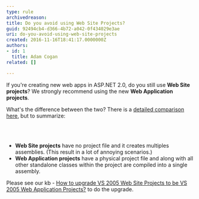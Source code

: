 ```yaml
---
type: rule
archivedreason: 
title: Do you avoid using Web Site Projects?
guid: 92494cb4-d366-4b72-a042-0f434029e3ae
uri: do-you-avoid-using-web-site-projects
created: 2016-11-16T18:41:17.0000000Z
authors:
- id: 1
  title: Adam Cogan
related: []

---
```



<p>If you're creating new web apps in ASP.NET 2.0, do you still use&#160;<strong>Web Site projects</strong>? We strongly recommend using the new&#160;<strong>Web Application projects</strong>.</p><p>What's the difference between the two? There is a&#160;<a href="https&#58;//msdn.microsoft.com/en-us/library/aa730880%28VS.80%29.aspx#wapp_topic5" target="_blank">detailed comparison here</a>, but to summarize&#58;​​<br></p>
<br><excerpt class='endintro'></excerpt><br>
<ul><li><strong>Web Site projects</strong>&#160;have no project file and it creates multiples assemblies. (This result in a lot of annoying scenarios.)</li><li><strong>Web Application projects</strong>&#160;have a physical project file and along with all other standalone classes within the project are compiled into a single assembly.<br></li></ul><p>Please see our kb -&#160;<a href="https&#58;//www.ssw.com.au/ssw/KB/KB.aspx?KBID=Q1993822">How to upgrade VS 2005 Web Site Projects to be VS 2005 Web Application Projects?</a>&#160;to do the upgrade. ​​<br><br></p>



